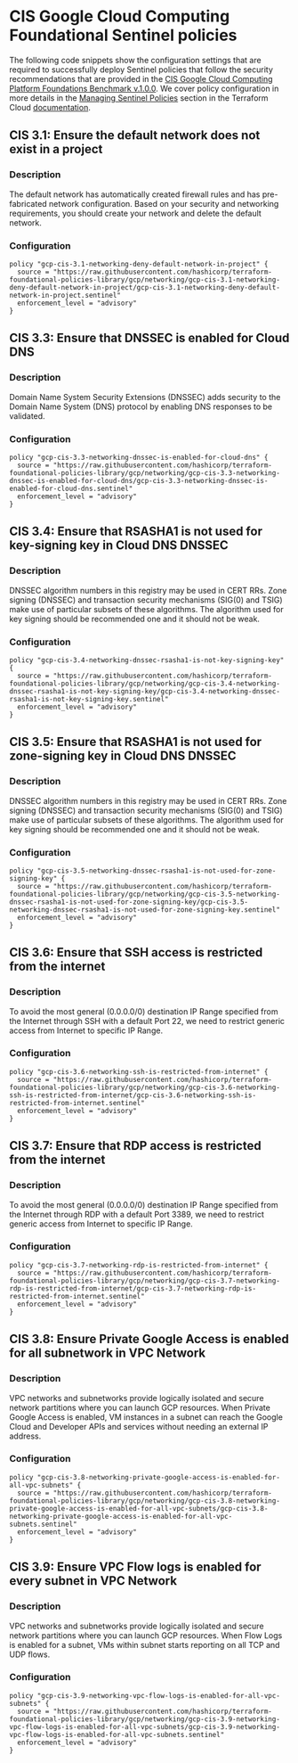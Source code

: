 #  CIS Google Cloud Computing Foundational Sentinel policies

The following code snippets show the configuration settings that are required to successfully deploy Sentinel policies that follow the security recommendations that are provided in the [CIS Google Cloud Computing Platform Foundations Benchmark v.1.0.0](https://www.cisecurity.org/benchmark/google_cloud_computing_platform/). We cover policy configuration in more details in the [Managing Sentinel Policies](https://www.terraform.io/docs/cloud/sentinel/manage-policies.html) section in the Terraform Cloud [documentation](https://www.terraform.io/docs/cloud/index.html).

## CIS 3.1: Ensure the default network does not exist in a project

### Description
The default network has automatically created firewall rules and has pre-fabricated network configuration. Based on your security and networking requirements, you should create your network and delete the default network.

### Configuration

```hcl
policy "gcp-cis-3.1-networking-deny-default-network-in-project" {
  source = "https://raw.githubusercontent.com/hashicorp/terraform-foundational-policies-library/gcp/networking/gcp-cis-3.1-networking-deny-default-network-in-project/gcp-cis-3.1-networking-deny-default-network-in-project.sentinel"
  enforcement_level = "advisory"
}
```

## CIS 3.3: Ensure that DNSSEC is enabled for Cloud DNS

### Description
Domain Name System Security Extensions (DNSSEC) adds security to the Domain Name System (DNS) protocol by enabling DNS responses to be validated.

### Configuration

```hcl
policy "gcp-cis-3.3-networking-dnssec-is-enabled-for-cloud-dns" {
  source = "https://raw.githubusercontent.com/hashicorp/terraform-foundational-policies-library/gcp/networking/gcp-cis-3.3-networking-dnssec-is-enabled-for-cloud-dns/gcp-cis-3.3-networking-dnssec-is-enabled-for-cloud-dns.sentinel"
  enforcement_level = "advisory"
}
```

## CIS 3.4: Ensure that RSASHA1 is not used for key-signing key in Cloud DNS DNSSEC

### Description
DNSSEC algorithm numbers in this registry may be used in CERT RRs. Zone signing (DNSSEC) and transaction security mechanisms (SIG(0) and TSIG) make use of particular subsets of these algorithms. The algorithm used for key signing should be recommended one and it should not be weak.

### Configuration

```hcl
policy "gcp-cis-3.4-networking-dnssec-rsasha1-is-not-key-signing-key" {
  source = "https://raw.githubusercontent.com/hashicorp/terraform-foundational-policies-library/gcp/networking/gcp-cis-3.4-networking-dnssec-rsasha1-is-not-key-signing-key/gcp-cis-3.4-networking-dnssec-rsasha1-is-not-key-signing-key.sentinel"
  enforcement_level = "advisory"
}
```

## CIS 3.5: Ensure that RSASHA1 is not used for zone-signing key in Cloud DNS DNSSEC

### Description
DNSSEC algorithm numbers in this registry may be used in CERT RRs. Zone signing (DNSSEC) and transaction security mechanisms (SIG(0) and TSIG) make use of particular subsets of these algorithms. The algorithm used for key signing should be recommended one and it should not be weak.

### Configuration

```hcl
policy "gcp-cis-3.5-networking-dnssec-rsasha1-is-not-used-for-zone-signing-key" {
  source = "https://raw.githubusercontent.com/hashicorp/terraform-foundational-policies-library/gcp/networking/gcp-cis-3.5-networking-dnssec-rsasha1-is-not-used-for-zone-signing-key/gcp-cis-3.5-networking-dnssec-rsasha1-is-not-used-for-zone-signing-key.sentinel"
  enforcement_level = "advisory"
}
```

## CIS 3.6: Ensure that SSH access is restricted from the internet

### Description
To avoid the most general (0.0.0.0/0) destination IP Range specified from the Internet through SSH with a default Port 22, we need to restrict generic access from Internet to specific IP Range.

### Configuration

```hcl
policy "gcp-cis-3.6-networking-ssh-is-restricted-from-internet" {
  source = "https://raw.githubusercontent.com/hashicorp/terraform-foundational-policies-library/gcp/networking/gcp-cis-3.6-networking-ssh-is-restricted-from-internet/gcp-cis-3.6-networking-ssh-is-restricted-from-internet.sentinel"
  enforcement_level = "advisory"
}
```

## CIS 3.7: Ensure that RDP access is restricted from the internet

### Description
To avoid the most general (0.0.0.0/0) destination IP Range specified from the Internet through RDP with a default Port 3389, we need to restrict generic access from Internet to specific IP Range.

### Configuration

```hcl
policy "gcp-cis-3.7-networking-rdp-is-restricted-from-internet" {
  source = "https://raw.githubusercontent.com/hashicorp/terraform-foundational-policies-library/gcp/networking/gcp-cis-3.7-networking-rdp-is-restricted-from-internet/gcp-cis-3.7-networking-rdp-is-restricted-from-internet.sentinel"
  enforcement_level = "advisory"
}
```

## CIS 3.8: Ensure Private Google Access is enabled for all subnetwork in VPC Network

### Description
VPC networks and subnetworks provide logically isolated and secure network partitions where you can launch GCP resources. When Private Google Access is enabled, VM instances in a subnet can reach the Google Cloud and Developer APIs and services without needing an external IP address.

### Configuration

```hcl
policy "gcp-cis-3.8-networking-private-google-access-is-enabled-for-all-vpc-subnets" {
  source = "https://raw.githubusercontent.com/hashicorp/terraform-foundational-policies-library/gcp/networking/gcp-cis-3.8-networking-private-google-access-is-enabled-for-all-vpc-subnets/gcp-cis-3.8-networking-private-google-access-is-enabled-for-all-vpc-subnets.sentinel"
  enforcement_level = "advisory"
}
```

## CIS 3.9: Ensure VPC Flow logs is enabled for every subnet in VPC Network

### Description
VPC networks and subnetworks provide logically isolated and secure network partitions where you can launch GCP resources. When Flow Logs is enabled for a subnet, VMs within subnet starts reporting on all TCP and UDP flows.

### Configuration

```hcl
policy "gcp-cis-3.9-networking-vpc-flow-logs-is-enabled-for-all-vpc-subnets" {
  source = "https://raw.githubusercontent.com/hashicorp/terraform-foundational-policies-library/gcp/networking/gcp-cis-3.9-networking-vpc-flow-logs-is-enabled-for-all-vpc-subnets/gcp-cis-3.9-networking-vpc-flow-logs-is-enabled-for-all-vpc-subnets.sentinel"
  enforcement_level = "advisory"
}
```